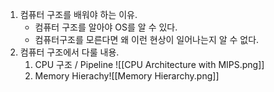 1. 컴퓨터 구조를 배워야 하는 이유.
	- 컴퓨터 구조를 알아야 OS를 알 수 있다.
	- 컴퓨터구조를 모른다면 왜 이런 현상이 일어나는지 알 수 없다.
2. 컴퓨터 구조에서 다룰 내용.
	1. CPU 구조 / Pipeline ![[CPU Architecture with MIPS.png]]
	2. Memory Hierachy![[Memory Hierarchy.png]]

